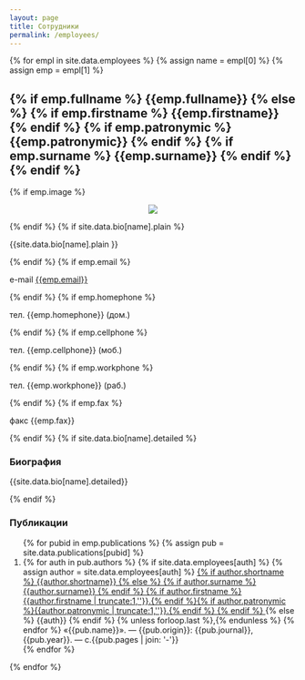 ```yaml
---
layout: page
title: Сотрудники
permalink: /employees/
---
```

{% for empl in site.data.employees %}
 {% assign name = empl[0] %}
 {% assign emp = empl[1] %}
 <a name="{{ name }}"></a>
 <h2>
 {% if emp.fullname %}
  {{emp.fullname}}
 {% else %}
  {% if emp.firstname %} {{emp.firstname}} {% endif %}
  {% if emp.patronymic %} {{emp.patronymic}} {% endif %}
  {% if emp.surname %} {{emp.surname}} {% endif %}
 {% endif %}
 </h2>
 {% if emp.image %} <p align="center"><img src="{{site.baseurl}}/img/employees/{{emp.image}}"></img></p> {% endif %} 
 {% if site.data.bio[name].plain %} <p>{{site.data.bio[name].plain }}</p> {% endif %} 
 {% if emp.email %}<p>e-mail <a href="mailto:{{emp.email}}">{{emp.email}}</a></p>{% endif %}
 {% if emp.homephone %} <p>тел. {{emp.homephone}} (дом.) </p> {% endif %}
 {% if emp.cellphone %} <p>тел. {{emp.cellphone}} (моб.) </p> {% endif %}
 {% if emp.workphone %} <p>тел. {{emp.workphone}} (раб.) </p> {% endif %}
 {% if emp.fax %} <p>факс {{emp.fax}}</p> {% endif %}
 {% if site.data.bio[name].detailed %} 
 <h3>Биография</h3> 
  <p>{{site.data.bio[name].detailed}}</p>
 {% endif %} 
 <h3>Публикации</h3>
 <ol>
  {% for pubid in emp.publications %}
   {% assign pub = site.data.publications[pubid] %}
   <li>
	 {% for auth in pub.authors %}
    {% if site.data.employees[auth] %}
     {% assign author = site.data.employees[auth] %}
     <a href="#{{ name }}"> 
 		 {% if author.shortname %}
      {{author.shortname}}
     {% else %}
      {% if author.surname %} {{author.surname}} {% endif %}
      {% if author.firstname %}{{author.firstname | truncate:1,''}}.{% endif %}{% if author.patronymic %}{{author.patronymic | truncate:1,''}}.{% endif %}
     {% endif %}
     </a>
    {% else %}
     {{auth}}
    {% endif %}
    {% unless forloop.last %},{% endunless %}
   {% endfor %}
    «{{pub.name}}». — {{pub.origin}}: {{pub.journal}}, {{pub.year}}. — c.{{pub.pages | join: '-'}}
   </li>
  {% endfor %}</ol>
{% endfor %}
